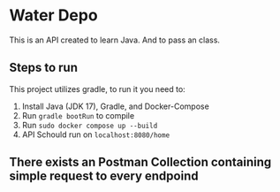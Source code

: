 # Water Depo #
This is an API created to learn Java.
And to pass an class.

## Steps to run ##
This project utilizes gradle, to run it you need to:
1. Install Java (JDK 17), Gradle, and Docker-Compose
2. Run `gradle bootRun` to compile
3. Run `sudo docker compose up --build`
4. API Schould run on `localhost:8080/home`

## There exists an Postman Collection containing simple request to every endpoind ##
